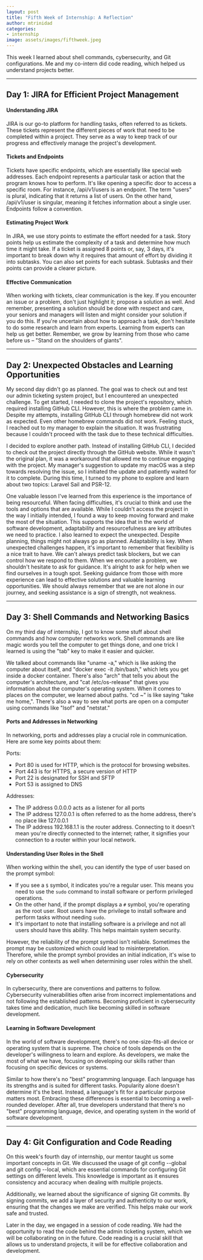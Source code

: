 ```yaml
---
layout: post
title: "Fifth Week of Internship: A Reflection"
author: mtrinidad
categories: 
- internship
image: assets/images/fifthweek.jpeg
---
```

This week I learned about shell commands, cybersecurity, and Git configurations. Me and my co-intern did code reading, which helped us understand projects better. 

---
## Day 1: JIRA for Efficient Project Management 

#### Understanding JIRA
JIRA is our go-to platform for handling tasks, often referred to as tickets. These tickets represent the different pieces of work that need to be completed within a project. They serve as a way to keep track of our progress and effectively manage the project's development.

#### Tickets and Endpoints
Tickets have specific endpoints, which are essentially like special web addresses. Each endpoint represents a particular task or action that the program knows how to perform. It's like opening a specific door to access a specific room. For instance, /api/v1/users is an endpoint. The term "users" is plural, indicating that it returns a list of users. On the other hand, /api/v1/user is singular, meaning it fetches information about a single user. Endpoints follow a convention. 

####  Estimating Project Work
In JIRA, we use story points to estimate the effort needed for a task. Story points help us estimate the complexity of a task and determine how much time it might take. If a ticket is assigned 8 points or, say, 3 days, it's important to break down why it requires that amount of effort by dividing it into subtasks.
You can also set points for each subtask. Subtasks and their points can provide a clearer picture.

#### Effective Communication
When working with tickets, clear communication is the key. If you encounter an issue or a problem, don't just highlight it; propose a solution as well. And remember, presenting a solution should be done with respect and care, your seniors and managers will listen and might consider your solution if you do this. If you're uncertain about how to approach a task, don't hesitate to do some research and learn from experts. Learning from experts can help us get better. Remember, we grow by learning from those who came before us – "Stand on the shoulders of giants".

---
## Day 2: Unexpected Obstacles and Learning Opportunities

My second day didn't go as planned. The goal was to check out and test our admin ticketing system project, but I encountered an unexpected challenge. To get started, I needed to clone the project's repository, which required installing GitHub CLI. However, this is where the problem came in. Despite my attempts, installing GitHub CLI through homebrew did not work as expected. Even other homebrew commands did not work. Feeling stuck, I reached out to my manager to explain the situation. It was frustrating because I couldn't proceed with the task due to these technical difficulties.

I decided to explore another path. Instead of installing GitHub CLI, I decided to check out the project directly through the GitHub website. While it wasn't the original plan, it was a workaround that allowed me to continue engaging with the project. My manager's suggestion to update my macOS was a step towards resolving the issue, so I initiated the update and patiently waited for it to complete. During this time, I turned to my phone to explore and learn about two topics: Laravel Sail and PSR-12.

One valuable lesson I've learned from this experience is the importance of being resourceful. When facing difficulties, it's crucial to think and use the tools and options that are available. While I couldn't access the project in the way I initially intended, I found a way to keep moving forward and make the most of the situation. This supports the idea that in the world of software development, adaptability and resourcefulness are key attributes we need to practice. I also learned to expect the unexpected. Despite planning, things might not always go as planned. Adaptability is key. When unexpected challenges happen, it's important to remember that flexibility is a nice trait to have. We can't always predict task blockers, but we can control how we respond to them. When we encounter a problem, we shouldn't hesitate to ask for guidance. It's alright to ask for help when we find ourselves in a tough spot. Seeking guidance from those with more experience can lead to effective solutions and valuable learning opportunities. We should always remember that we are not alone in our journey, and seeking assistance is a sign of strength, not weakness.

---
## Day 3: Shell Commands and Networking Basics

On my third day of internship, I got to know some stuff about shell commands and how computer networks work. Shell commands are like magic words you tell the computer to get things done, and one trick I learned is using the "tab" key to make it easier and quicker.

We talked about commands like "uname -a," which is like asking the computer about itself, and "docker exec -it <container-name> /bin/bash," which lets you get inside a docker container. There's also "arch" that tells you about the computer's architecture, and "cat /etc/os-release" that gives you information about the computer's operating system. When it comes to places on the computer, we learned about paths. "cd ~" is like saying "take me home,". There's also a way to see what ports are open on a computer using commands like "lsof" and "netstat."

#### Ports and Addresses in Networking
In networking, ports and addresses play a crucial role in communication. Here are some key points about them:

Ports:
- Port 80 is used for HTTP, which is the protocol for browsing websites.
- Port 443 is for HTTPS, a secure version of HTTP
- Port 22 is designated for SSH and SFTP 
- Port 53 is assigned to DNS 

Addresses:
- The IP address 0.0.0.0 acts as a listener for all ports
- The IP address 127.0.0.1 is often referred to as the home address, there's no place like 127.0.0.1
- The IP address 192.168.1.1 is the router address. Connecting to it doesn't mean you're directly connected to the internet; rather, it signifies your connection to a router within your local network.

#### Understanding User Roles in the Shell
When working within the shell, you can identify the type of user based on the prompt symbol:

- If you see a `$` symbol, it indicates you're a regular user. This means you need to use the `sudo` command to install software or perform privileged operations.
- On the other hand, if the prompt displays a `#` symbol, you're operating as the root user. Root users have the privilege to install software and perform tasks without needing `sudo`.
- It's important to note that installing software is a privilege and not all users should have this ability. This helps maintain system security.

However, the reliability of the prompt symbol isn't reliable. Sometimes the prompt may be customized which could lead to misinterpretation. Therefore, while the prompt symbol provides an initial indication, it's wise to rely on other contexts as well when determining user roles within the shell.

#### Cybersecurity
In cybersecurity, there are conventions and patterns to follow. Cybersecurity vulnerabilities often arise from incorrect implementations and not following the established patterns. Becoming proficient in cybersecurity takes time and dedication, much like becoming skilled in software development.

#### Learning in Software Development

In the world of software development, there's no one-size-fits-all device or operating system that is supreme. The choice of tools depends on the developer's willingness to learn and explore. As developers, we make the most of what we have, focusing on developing our skills rather than focusing on specific devices or systems.

Similar to how there's no "best" programming language. Each language has its strengths and is suited for different tasks. Popularity alone doesn't determine it's the best. Instead, a language's fit for a particular purpose matters most. Embracing these differences is essential to becoming a well-rounded developer. After all, true developers understand that there's no "best" programming language, device, and operating system in the world of software development.

---
## Day 4: Git Configuration and Code Reading

On this week's fourth day of internship, our mentor taught us some important concepts in Git. We discussed the usage of git config --global and git config --local, which are essential commands for configuring Git settings on different levels. This knowledge is important as it ensures consistency and accuracy when dealing with multiple projects.

Additionally, we learned about the significance of signing Git commits. By signing commits, we add a layer of security and authenticity to our work, ensuring that the changes we make are verified. This helps make our work safe and trusted.

Later in the day, we engaged in a session of code reading. We had the opportunity to read the code behind the admin ticketing system, which we will be collaborating on in the future. Code reading is a crucial skill that allows us to understand projects, it will be for effective collaboration and development.
